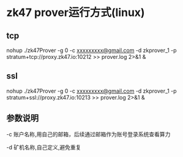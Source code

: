 # zk47 prover运行方式(linux)

## tcp
nohup ./zk47Prover -g 0 -c xxxxxxxxx@gmail.com -d zkprover_1 -p stratum+tcp://proxy.zk47.io:10212 >> prover.log 2>&1 &

## ssl
nohup ./zk47Prover -g 0 -c xxxxxxxxx@gmail.com -d zkprover_1 -p stratum+ssl://proxy.zk47.io:10213  >> prover.log 2>&1 &

## 参数说明
-c 账户名称,用自己的邮箱，后续通过邮箱作为账号登录系统查看算力

-d 矿机名称,自己定义,避免重复

